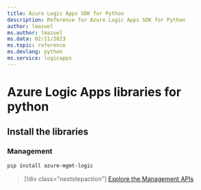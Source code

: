 ```yaml
---
title: Azure Logic Apps SDK for Python
description: Reference for Azure Logic Apps SDK for Python
author: lmazuel
ms.author: lmazuel
ms.data: 02/21/2023
ms.topic: reference
ms.devlang: python
ms.service: logicapps
---
```

# Azure Logic Apps libraries for python

## Install the libraries


### Management

```bash
pip install azure-mgmt-logic
```
> [!div class="nextstepaction"]
> [Explore the Management APIs](/python/api/azure-mgmt-logic)